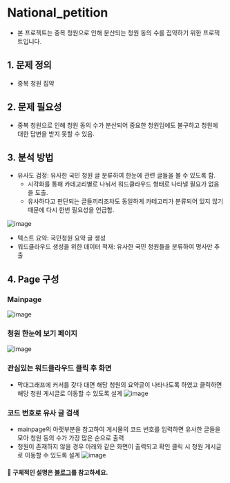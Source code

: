# National_petition
* 본 프로젝트는 중복 청원으로 인해 분산되는 청원 동의 수를 집약하기 위한 프로젝트입니다.

## 1. 문제 정의
* 중복 청원 집약

## 2. 문제 필요성
* 중복 청원으로 인해 청원 동의 수가 분산되어 중요한 청원임에도 불구하고 청원에 대한 답변을 받지 못할 수 있음.

## 3. 분석 방법
* 유사도 검정: 유사한 국민 청원 글 분류하여 한눈에 관련 글들을 볼 수 있도록 함.
  * 시각화를 통해 카데고리별로 나눠서 워드클라우드 형태로 나타낼 필요가 없음을 도출. 
  * 유사하다고 판단되는 글들끼리조차도 동일하게 카테고리가 분류되어 있지 않기 때문에 다시 한번 필요성을 언급함.

![image](https://user-images.githubusercontent.com/33725048/100218601-4a977700-2f58-11eb-8009-b76350ead7a3.png)


* 텍스트 요약: 국민청원 요약 글 생성
* 워드클라우드 생성을 위한 데이터 적재: 유사한 국민 청원들을 분류하여 명사만 추출 


## 4. Page 구성
### Mainpage

![image](https://user-images.githubusercontent.com/33725048/100218383-0a37f900-2f58-11eb-89da-59ed59af51c7.png)



### 청원 한눈에 보기 페이지 
![image](https://user-images.githubusercontent.com/33725048/100219175-06f13d00-2f59-11eb-9554-6672edbd4a4c.png)



### 관심있는 워드클라우드 클릭 후 화면 
  * 막대그래프에 커서를 갖다 대면 해당 청원의 요약글이 나타나도록 하였고 클릭하면 해당 청원 게시글로 이동할 수 있도록 설계
![image](https://user-images.githubusercontent.com/33725048/100219516-7109e200-2f59-11eb-8559-a58eb86c33e4.png)



### 코드 번호로 유사 글 검색
  * mainpage의 아랫부분을 참고하여 게시물의 코드 번호를 입력하면 유사한 글들을 모아 청원 동의 수가 가장 많은 순으로 출력
  * 청원이 존재하지 않을 경우 아래와 같은 화면이 출력되고 확인 클릭 시 청원 게시글로 이동할 수 있도록 설계
  ![image](https://user-images.githubusercontent.com/33725048/100219903-f1304780-2f59-11eb-94d0-c4f0d9c1127c.png)
  
  
#### 👀 구체적인 설명은 [블로그](https://ssung-22.tistory.com/65)를 참고하세요. 
  

